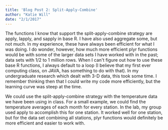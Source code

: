 ```yaml
---
title: 'Blog Post 2: Split-Apply-Combine'
author: "Katie Will"
date: "2/1/2017"
---
```


The functions I know that support the split-apply-combine strategy are apply, lapply, and sapply in base R. I have also used aggregate some, but not much. In my experience, these have always been efficient for what I was doing. I do wonder, however, how much more efficient plyr functions would be with some of the larger data sets I have worked with in the past; data sets with 1/2 to 1 million rows. When I can't figure out how to use these base R functions, I always default to a loop (I believe that my first ever computing class, on JAVA, has something to do with that). In my undergraduate research which dealt with 3-D data, this took some time. I remember thinking then that I could write my code more efficiently, but the learning curve was steep at the time. 

We could use the split-apply-combine strategy with the temperature data we have been using in class. For a small example, we could find the temperature averages of each month for every station. In the lab, my group used apply to accomplish this for one station. It worked well for one station, but for the data set combining all stations, plyr functions would definitely be more efficient and easier to work with. 

